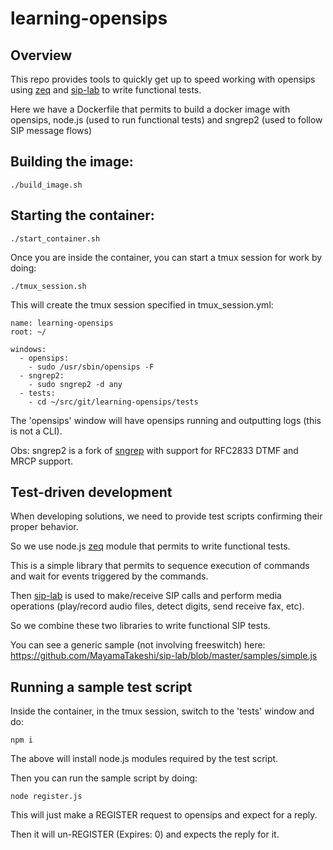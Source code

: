 # learning-opensips

## Overview

This repo provides tools to quickly get up to speed working with opensips using [zeq](https://github.com/MayamaTakeshi/zeq) and [sip-lab](https://github.com/MayamaTakeshi/sip-lab) to write functional tests.

Here we have a Dockerfile that permits to build a docker image with opensips, node.js (used to run functional tests) and sngrep2 (used to follow SIP message flows)

## Building the image:
```
./build_image.sh
```

## Starting the container:
```
./start_container.sh
```

Once you are inside the container, you can start a tmux session for work by doing:
```
./tmux_session.sh
```

This will create the tmux session specified in tmux_session.yml:
```
name: learning-opensips
root: ~/

windows:
  - opensips:
    - sudo /usr/sbin/opensips -F
  - sngrep2:
    - sudo sngrep2 -d any
  - tests:
    - cd ~/src/git/learning-opensips/tests
```

The 'opensips' window will have opensips running and outputting logs (this is not a CLI).

Obs: sngrep2 is a fork of [sngrep](https://github.com/irontec/sngrep) with support for RFC2833 DTMF and MRCP support.

## Test-driven development

When developing solutions, we need to provide test scripts confirming their proper behavior.

So we use node.js [zeq](https://github.com/MayamaTakeshi/zeq) module that permits to write functional tests.

This is a simple library that permits to sequence execution of commands and wait for events triggered by the commands.

Then [sip-lab](https://github.com/MayamaTakeshi/sip-lab) is used to make/receive SIP calls and perform media operations (play/record audio files, detect digits, send receive fax, etc).

So we combine these two libraries to write functional SIP tests.

You can see a generic sample (not involving freeswitch) here: https://github.com/MayamaTakeshi/sip-lab/blob/master/samples/simple.js

## Running a sample test script

Inside the container, in the tmux session, switch to the 'tests' window and do:

```
npm i
```

The above will install node.js modules required by the test script.

Then  you can run the sample script by doing:
```
node register.js
```
This will just make a REGISTER request to opensips and expect for a reply.

Then it will un-REGISTER (Expires: 0) and expects the reply for it.
